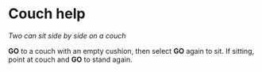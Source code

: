 # Couch help

*Two can sit side by side on a couch*

**GO** to a couch with an empty cushion, then select **GO** again to sit.
If sitting, point at couch and **GO** to stand again.

